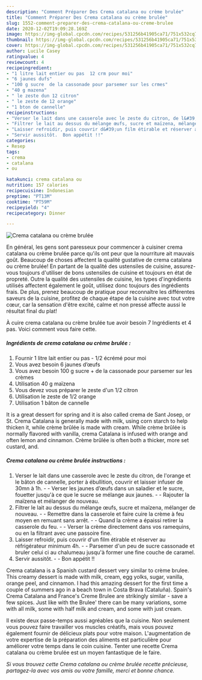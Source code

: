 ```yaml
---
description: "Comment Préparer Des Crema catalana ou crème brulée"
title: "Comment Préparer Des Crema catalana ou crème brulée"
slug: 1552-comment-preparer-des-crema-catalana-ou-creme-brulee
date: 2020-12-02T19:09:28.169Z
image: https://img-global.cpcdn.com/recipes/531256b41905ca71/751x532cq70/crema-catalana-ou-creme-brulee-photo-principale-de-la-recette.jpg
thumbnail: https://img-global.cpcdn.com/recipes/531256b41905ca71/751x532cq70/crema-catalana-ou-creme-brulee-photo-principale-de-la-recette.jpg
cover: https://img-global.cpcdn.com/recipes/531256b41905ca71/751x532cq70/crema-catalana-ou-creme-brulee-photo-principale-de-la-recette.jpg
author: Lucile Casey
ratingvalue: 4
reviewcount: 4
recipeingredient:
- "1 litre lait entier ou pas  12 crm pour moi"
- "6 jaunes dufs"
- "100 g sucre  de la cassonade pour parsemer sur les crmes"
- "40 g mazena"
- " le zeste dun 12 citron"
- " le zeste de 12 orange"
- "1 bton de cannelle"
recipeinstructions:
- "Verser le lait dans une casserole avec le zeste du citron, de l&#39;orange et le bâton de cannelle, porter à ébullition, couvrir et laisser infuser de 30mn à 1h.  Verser les jaunes d’œufs dans un saladier et le sucre, fouetter jusqu&#39;à ce que le sucre se mélange aux jaunes.  Rajouter la maïzena et mélanger de nouveau."
- "Filtrer le lait au dessus du mélange œufs, sucre et maïzena, mélanger de nouveau.  Remettre dans la casserole et faire cuire la crème à feu moyen en remuant sans arrêt.  Quand la crème a épaissi retirer la casserole du feu.  Verser la crème directement dans vos ramequins, ou en la filtrant avec une passoire fine."
- "Laisser refroidir, puis couvrir d&#39;un film étirable et réserver au réfrigérateur minimum 4h.  Parsemer d&#39;un peu de sucre cassonade et bruler celui ci au chalumeau jusqu&#39;à former une fine couche de caramel."
- "Servir aussitôt.  Bon appétit !!"
categories:
- Resep
tags:
- crema
- catalana
- ou

katakunci: crema catalana ou 
nutrition: 157 calories
recipecuisine: Indonesian
preptime: "PT13M"
cooktime: "PT59M"
recipeyield: "4"
recipecategory: Dinner

---
```



![Crema catalana ou crème brulée](https://img-global.cpcdn.com/recipes/531256b41905ca71/751x532cq70/crema-catalana-ou-creme-brulee-photo-principale-de-la-recette.jpg)

En général, les gens sont paresseux pour commencer à cuisiner crema catalana ou crème brulée parce qu'ils ont peur que la nourriture ait mauvais goût. Beaucoup de choses affectent la qualité gustative de crema catalana ou crème brulée! En partant de la qualité des ustensiles de cuisine, assurez-vous toujours d'utiliser de bons ustensiles de cuisine et toujours en état de propreté. Outre la qualité des ustensiles de cuisine, les types d'ingrédients utilisés affectent également le goût, utilisez donc toujours des ingrédients frais. De plus, prenez beaucoup de pratique pour reconnaître les différentes saveurs de la cuisine, profitez de chaque étape de la cuisine avec tout votre cœur, car la sensation d'être excité, calme et non pressé affecte aussi le résultat final du plat!

<!--inarticleads1-->

À cuire crema catalana ou crème brulée tue avoir besoin 7 Ingrédients et 4 pas. Voici comment vous faire cette.

##### Ingrédients de crema catalana ou crème brulée :

1. Fournir 1 litre lait entier ou pas - 1/2 écrémé pour moi
1. Vous avez besoin 6 jaunes d’œufs
1. Vous avez besoin 100 g sucre + de la cassonade pour parsemer sur les crèmes
1. Utilisation 40 g maïzena
1. Vous devez vous préparer  le zeste d&#39;un 1/2 citron
1. Utilisation  le zeste de 1/2 orange
1. Utilisation 1 bâton de cannelle


It is a great dessert for spring and it is also called crema de Sant Josep, or St. Crema Catalana is generally made with milk, using corn starch to help thicken it, while crème brûlée is made with cream. While crème brûlée is normally flavored with vanilla, crema Catalana is infused with orange and often lemon and cinnamon. Crème brûlée is often both a thicker, more set custard, and. 

<!--inarticleads2-->

##### Crema catalana ou crème brulée instructions :

1. Verser le lait dans une casserole avec le zeste du citron, de l&#39;orange et le bâton de cannelle, porter à ébullition, couvrir et laisser infuser de 30mn à 1h. -  - Verser les jaunes d’œufs dans un saladier et le sucre, fouetter jusqu&#39;à ce que le sucre se mélange aux jaunes. -  - Rajouter la maïzena et mélanger de nouveau.
1. Filtrer le lait au dessus du mélange œufs, sucre et maïzena, mélanger de nouveau. -  - Remettre dans la casserole et faire cuire la crème à feu moyen en remuant sans arrêt. -  - Quand la crème a épaissi retirer la casserole du feu. -  - Verser la crème directement dans vos ramequins, ou en la filtrant avec une passoire fine.
1. Laisser refroidir, puis couvrir d&#39;un film étirable et réserver au réfrigérateur minimum 4h. -  - Parsemer d&#39;un peu de sucre cassonade et bruler celui ci au chalumeau jusqu&#39;à former une fine couche de caramel.
1. Servir aussitôt. -  - Bon appétit !!


Crema catalana is a Spanish custard dessert very similar to crème brulee. This creamy dessert is made with milk, cream, egg yolks, sugar, vanilla, orange peel, and cinnamon. I had this amazing dessert for the first time a couple of summers ago in a beach town in Costa Brava (Cataluña). Spain&#39;s Crema Catalana and France&#39;s Creme Brulee are strikingly similar - save a few spices. Just like with the Brulee&#39; there can be many variations, some with all milk, some with half milk and cream, and some with just cream. 

<!--inarticleads1-->

<p>
Il existe deux passe-temps aussi agréables que la cuisine. Non seulement vous pouvez faire travailler vos muscles créatifs, mais vous pouvez également fournir de délicieux plats pour votre maison. L'augmentation de votre expertise de la préparation des aliments est particulière pour améliorer votre temps dans le coin cuisine. Tenter une recette Crema catalana ou crème brulée est un moyen fantastique de le faire.
</p>

<p>
<i>Si vous trouvez cette Crema catalana ou crème brulée recette précieuse, partagez-la avec vos amis ou votre famille, merci et bonne chance.</i>
</p>
